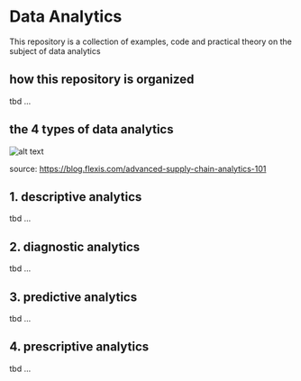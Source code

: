 # Data Analytics

This repository is a collection of examples, code and practical theory on the subject of data analytics

## how this repository is organized
tbd ...


## the 4 types of data analytics 
![alt text](https://blog.flexis.com/hs-fs/hubfs/Advanced%20Analytics.jpg?width=320&name=Advanced%20Analytics.jpg)

source: https://blog.flexis.com/advanced-supply-chain-analytics-101 

## 1. descriptive analytics
tbd ...

## 2. diagnostic analytics
tbd ...

## 3. predictive analytics
tbd ...

## 4. prescriptive analytics
tbd ...